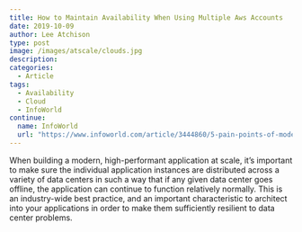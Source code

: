 ```yaml
---
title: How to Maintain Availability When Using Multiple Aws Accounts
date: 2019-10-09
author: Lee Atchison
type: post
image: /images/atscale/clouds.jpg
description: 
categories:
  - Article
tags:
  - Availability
  - Cloud
  - InfoWorld
continue:
  name: InfoWorld
  url: "https://www.infoworld.com/article/3444860/5-pain-points-of-modern-software-development-and-how-to-overcome-them.html"
---
```


When building a modern, high-performant application at scale, it’s important to make sure the individual application instances are distributed across a variety of data centers in such a way that if any given data center goes offline, the application can continue to function relatively normally. This is an industry-wide best practice, and an important characteristic to architect into your applications in order to make them sufficiently resilient to data center problems.
